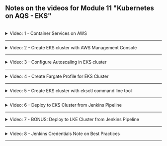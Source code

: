 ## Notes on the videos for Module 11 "Kubernetes on AQS - EKS"
<br />

<details>
<summary>Video: 1 - Container Services on AWS</summary>
<br />

There are multiple options for running a containerized application on AWS:
- Elastic Container Service (ECS): Container orchestration service
- Elastic Kubernetes Service (EKS): Managed Kubernetes Service
- Elastic Container Registry (ECR): Private Docker Repository

### Elastic Container Service (ECS)
Amazon's Elastic Container Service is one of several container orchestration tools (like Docker Swarm, Kubernetes, Apache Mesos, Hashicorp Nomad). It manages the whole container lifecycle (start, re-schedule, load balance).

An ESC cluster contains all the services to manage the containers. It represents a control plane for all the virtual machines (EC2 servers) that are running containers. The EC2 instances are not isolated but connected to the ECS cluster and managed by its control plane. On each EC2 instance there is a container runtime and an ECS agent (for communication with the control plane).

It is still your job to create the EC2 instances, join them to the ECS cluster, check whether they provide enough recources for the containers, manage the operating system (updates, patches), care for the container runtime and the ECS agent.

If you want to delegate the management of the infrastructure to AWS too, you can use AWS Fargate, which is a serverless way to launch containers. You don't have to provision and manage the server yourself. Each time you want to run a new container you hand it over to Fargate which will analyze its resource requirements and provision a server matching these requirements on demand. You pay only for what you use, not a whole EC2 instance which probably isn't fully used.

### Elastic Kubernetes Service (EKS)
If you want to use Kubernetes as your container orchestration tool, AWS provides EKS.

Difference between ECS and Kubernetes:
- ECS is specific to AWS, difficult to migrate
- ECS is less complex and its control plane is free
- K8s is open source, easier to migrate to another platform (if you don't use to many other AWS services)

When you create an EKS cluster, AWS will provision Kubernetes master nodes, with all the needed K8s control plane services already installed. They will be replicated in multiple availability zones of the chosen region. AWS will also manage (replicate in multiple availability zones, backup) the etcd storage components.

For the worker nodes you need to create and manage EC2 instances (the so called compute fleed) and connect them to the EKS cluster. A semi-managed variant is using EKS with node group(s), where the EC2 instances are managed for you. All the processes needed on K8s worker nodes (like container runtime, K8s agent, etc.) will be installed on them. But you still have to configure the nodegroups (e.g. scaling behavior). As with ECS it is also possible to combine EKS with Fargate, resulting in fully managed worker nodes.

To create an EKS cluster, you have to 
- provision an EKS cluster (Control Plane Nodes)
- create a node group of EC2 instances (Worker Nodes)
- connect the node group(s) to the EKS cluster
- deploy your containerized applications

### Elastic Container Registry (ECR)
ECR is the AWS repository for Docker images (as an alternative to Docker Hub or Nexus). Of course it integrates very well with other AWS services.

</details>

*****

<details>
<summary>Video: 2 - Create EKS cluster with AWS Management Console</summary>
<br />

Steps to create an EKS cluster:
- create an IAM role for the EKS cluster
- create a VPC for the EKS worker nodes
- create an EKS cluster
- connect kubectl with the EKS cluster
- create an EC2 IAM role for the node group
- create a node group and attach it to the EKS cluster
- configure auto-scaling
- deploy your application to the EKS cluster

Also check the [documentation](https://docs.aws.amazon.com/eks/latest/userguide/getting-started-console.html).

### Create an IAM Role for the EKS Cluster
We create an IAM role in our AWS account and assign that role to the EKS cluster managed by AWS. This is necessary to allow AWS to create and manage components on our behalf.

Open your browser and login to your account of the [AWS Management Console](https://eu-central-1.console.aws.amazon.com/console/home?region=eu-central-1#). Open the IAM dashboard (Services > Security, Identity & Compliance > IAM) and click on Access Management > Roles in the menu on the left. Press the "Create role" button, select "AWS service" as the trusted entity type, select "EKS" from the dropdown at the bottom (Use cases for other AWS services), select "EKS - Cluster" and press the "Next" button. The "AmazonEKSClusterPolicy" has been automatically selected for the chosen use case. Press the "Next" button. Enter a unique name for the role (e.g. eks-cluster-role) and press the "Create role" button.

### Create a VPC for the EKS Worker Nodes
Each AWS account has a default VPC. So why do we need another VPC for our EKS cluster? An EKS cluster needs specific networking configuration. The worker nodes need specific firewall configurations for the communication with the control plane. Best practices suggest configuring a public subnet (for a cloudnative loadbalancer, e.g. Elastic Load Balancer) and a private subnet (for the K8s LoadBalancer service) (check the [documentation](https://docs.aws.amazon.com/eks/latest/userguide/creating-a-vpc.html)). Through an IAM role we give K8s permission to change VPC configurations. These should not affect the default VPC.

However, we don't have to configure the new VPC and all the required components by ourselves. Instead we can use the cloudformation template, with which the whole stack of VPC and required components suitable for EKS is created. See [VPC Cloudformation Template](https://docs.aws.amazon.com/codebuild/latest/userguide/cloudformation-vpc-template.html).

Open the CloudFormation dashboard (Services > Management & Governance > CloudFormation) and press the orange "Create stack" button. Select "Template is ready" and "Amazon S3 URL" and paste the following URL into the URL field:

https://s3.us-west-2.amazonaws.com/amazon-eks/cloudformation/2020-10-29/amazon-eks-vpc-private-subnets.yaml

The URL can be copied from [this documentation page](https://docs.aws.amazon.com/eks/latest/userguide/creating-a-vpc.html). You may also enter that URL in the browser to download the template file and have a look at it. You could adjust it and upload it. For our purposes the default template file is fine, so we press the "Next" button.

Enter a stack name (e.g. eks-worker-node-vpc-stack) and press the "Next" button. On the next page leave all fields unchanged and press the "Next" button once more. On the summary page press the "Submit" button.

Now the VPC stack is being created (status = CREATE_IN_PROGRESS). Press the refresh button until the status is CREATE_COMPLETE. On the "Outputs" tab you find the IDs of the new VPC, the subnets and the security group. We're going to need these IDs when creating the EKS cluster.

### Create the EKS Cluster
Open the EKS dashboard (Services > Containers > Elastic Kubernetes Services) in the AWS management console. (Note that EKS isn't free, so you will be charged for using it. Make sure to remove the service when you don't need it anymore.) Press the "Add cluster" button and select "Create".

Enter a cluster name (e.g. eks-cluster-test), select the Kubernetes version (e.g. 1.26), and the IAM role we defined before (eks-cluster-role). We don't enable the Secrets encryption via KMS (key management services). It would encrypt the K8s Secrets (which are only bas64 encoded) to prevent them from being read by un-authorized people. Press the "Next" button.

Select the VPC of the eks-worker-node-vpc-stack we created before. The related subnets are prefilled. Also select the security group belonging to the eks-worker-node-vpc-stack we created before. In the "Cluster enpoint access" section choose "Public and private". We want to access the cluster (e.g. via kubectl) from our local machine (public), but the control plane should communicate with the worker nodes only within the VPC (private). Press the "Next" button.

We don't need any control plane logs to be sent to CloudWatch, so just press the "Next" button. Don't select any additional EKS add-ons either, just press "Next" again. Leave the default versions of the automatically installed add-ons unchanged and press "Next" once more.

On the Review page press the "Create" button. The status of the new EKS cluster is "Creating". Press the refresh button until it is "Active" (after ca. 10-15min).

### Connect to EKS Cluster locally with kubectl
Even if we don't have any worker nodes running, we can connect to the EKS cluster using kubectl from our local machine. We create a kubeconfig file and check the connection with the following commands:
```sh
# make sure your aws configuration is set to the region of the EKS cluster
aws configure list
#       Name                    Value             Type    Location
#       ----                    -----             ----    --------
#    profile                <not set>             None    None
# access_key     ****************BDVT shared-credentials-file    
# secret_key     ****************eXn0 shared-credentials-file    
#     region             eu-central-1      config-file    ~/.aws/config

# make sure there is no old ~/.kube/config file
rm ~/.kube/config
# or
mv ~/.kube/config ~/.kube/config_backup

# now create a new ~/.kube/config file
aws eks update-kubeconfig --name eks-cluster-test
# Added new context arn:aws:eks:eu-central-1:369076538622:cluster/eks-cluster-test to ~/.kube/config

# check the connection
kubectl cluster-info
# Kubernetes control plane is running at https://73A57A23BA7BAAE56115E5F68C988976.gr7.eu-central-1.eks.amazonaws.com
# CoreDNS is running at https://73A57A23BA7BAAE56115E5F68C988976.gr7.eu-central-1.eks.amazonaws.com/api/v1/namespaces/kube-system/services/kube-dns:dns/proxy
```

### Create an EC2 IAM Role for our Node Group
Kubelet is the main worker process running on worker nodes. It is responsible for scheduling and managing Kubernetes components like Pods and must be able to communicate with the Control Plane or other AWS services. That's why Kubelet needs according permissions to do its job.

So let's create an IAM role for the Node Group. With Node Group all necessary worker processes likecontainer runtime, kubelet, k-proxy etc. are installed.

Go back to the AWS management console, open the IAM dashboard (Services > Security, Identity & Compliance > IAM) and click on Access Management > Roles in the menu on the left. Press the "Create role" button, select "AWS service" as the trusted entity type, select "EC2" and press "Next".

On the "Add permissions" page, select the following policies:
- AmazonEKSWorkerNodePolicy
- AmazonEC2ContainerRegistryReadOnly: pull new image versions when they become available
- AmazonEKS_CNI_Policy: Container Network Interface, K8s internal network needed for inter-pod-communication
and press "Next".

Enter a role name (e.g. eks-node-group-role), review your entries and press the "Create role" button.

### Add Node Group to EKS Cluster
Go back to the EKS dashboard and open the cluster 'eks-cluster-test'. Select the "Compute" tab, scroll down to the "Node group" section and press the "Add node group" button. Enter a name (e.g. eks-node-group), select the 'eks-node-group-role' we just created and press the "Next" button.

Select the AMI type "Amazon Linux 2 (AL2_x86_64)", the Capacity type "On-Demand", the Instance type "t3.small" and the Disk size "20" GiB.

Leave the default values in the "Node Group scaling configuration" section unchanged (min 2, max 2, desired 2). The same holds for the "Node group update configuration" section (number 1). Press "Next".

Don't change the selected subnets. Toggle (enable) the "Configure remote access to nodes" switch and press "Enable" in the displayed warning dialog. Select one of the available EC2 key pairs created earlier to ssh into EC2 instances (e.g. docker-server) or create a new key pair if preferred. It is recommended to select a security group with a configured firewall rule restricting ssh access from the IP address of your local machine only. But for the moment we select "All" (Do not restrict source IPs that can remotely access nodes). We can change this configuration later.

Check your entries on the review page and press "Create". The status of the node group is now "Creating". It will take some time until the worker nodes are created (5min). On the EC2 dashboard you can already see the two new instances being in the status "Initializing".

When the instances are active, you should see them when executing
```sh
kubectl get nodes
# NAME                                              STATUS   ROLES    AGE     VERSION
# ip-192-168-177-9.eu-central-1.compute.internal    Ready    <none>   6m59s   v1.26.2-eks-a59e1f0
# ip-192-168-222-24.eu-central-1.compute.internal   Ready    <none>   7m2s    v1.26.2-eks-a59e1f0
```

If you want to scale the number of worker nodes up or down you can manually edit your node group and modify the min/max/desired values in the "Node Group scaling configuration" section.

A better way to do this is to configure an autoscaler as will be demonstrated in the next video.

</details>

*****

<details>
<summary>Video: 3 - Configure Autoscaling in EKS cluster</summary>
<br />

With creating an EKS cluster, an auto scaling group was automatically created (see "EC2 dashboard > Auto Scaling groups" or "EKS dashboard > Clusters > eks-cluster-test > Compute > Node groups > eks-node-group > Details > Autoscaling group name"). However this component just groups the EC2 instances together. It does not autoscale the resources within this group. We need to configure the K8s Autoscaler component to work together with the auto scaling group. The K8s Autoscaler will then add or remove EC2 instances depending on the workload, but only within the range (min, max, desired) defined for the auto scaling group.

To configure the Autoscaler we need to
- have an auto scaling group (was automatically created when we set up the EKS cluster)
- create a custom policy and attach it to the Node Group IAM Role (to allow the EC2 instances to make certain AWS API calls needed for the autoscaling feature)
- deploy the K8s Autoscaler

### Create a custom policy
Go to IAM dashboard > Access management > Policies and press the "Create policy" button. Switch to the JSON view by pressing the "JSON" button. Paste the following content into the policy editor:
```json
{
    "Version": "2012-10-17",
    "Statement": [
        {
            "Action": [
                "autoscaling:DescribeAutoScalingGroups",
                "autoscaling:DescribeAutoScalingInstances",
                "autoscaling:DescribeLaunchConfigurations",
                "autoscaling:DescribeTags",
                "autoscaling:SetDesiredCapacity",
                "autoscaling:TerminateInstanceInAutoScalingGroup",
                "ec2:DescribeLaunchTemplateVersions"
            ],
            "Resource": "*",
            "Effect": "Allow"
        }
    ]
}
```

Press "Next". On the review page enter a policy name (e.g. node-group-autoscale-policy) and press "Create policy".

To attach this policy to the existing node group IAM role go to IAM dashboard > Access management > Roles > eks-node-group-role > Permissions, press the "Add permissions" button and choose "Attach policies". In the "Other permissions policies" section check the custom node-group-autoscale-policy created before and press the "Add permissions" button.

### Deploy the K8s Autoscaler
Execute the following commands on your local machine:
```sh
kubectl apply -f https://raw.githubusercontent.com/kubernetes/autoscaler/master/cluster-autoscaler/cloudprovider/aws/examples/cluster-autoscaler-autodiscover.yaml
# serviceaccount/cluster-autoscaler created
# clusterrole.rbac.authorization.k8s.io/cluster-autoscaler created
# role.rbac.authorization.k8s.io/cluster-autoscaler created
# clusterrolebinding.rbac.authorization.k8s.io/cluster-autoscaler created
# rolebinding.rbac.authorization.k8s.io/cluster-autoscaler created
# deployment.apps/cluster-autoscaler created

kubectl get deployment cluster-autoscaler -n kube-system
# NAME                 READY   UP-TO-DATE   AVAILABLE   AGE
# cluster-autoscaler   1/1     1            1           70s

kubectl edit deployment cluster-autoscaler -n kube-system
# -> in metadata:annotations add the following line after 'deployment.kubernetes.io/revision: "1"':
#    'cluster-autoscaler.kubernetes.io/safe-to-evict: "false"'
# -> in spec:template:spec:containers replace '<YOUR CLUSTER NAME>' with 'eks-cluster-test'
#    and add the options '- --balance-similar-node-groups' 
#                    and '- --skip-nodes-with-system-pods=false'
# -> make sure the spec:template:spec:containers:image version matches the Kubernetes version used in the EKS cluster (1.26); get the exact tag (1.26.2) from https://github.com/kubernetes/autoscaler/tags
```

Of course you can also first download the [autoscaler configurationfile](https://raw.githubusercontent.com/kubernetes/autoscaler/master/cluster-autoscaler/cloudprovider/aws/examples/cluster-autoscaler-autodiscover.yaml), make all the changes and then deploy it.

Let's have a look at the logs of the autoscaler pod:
```sh
kubectl get pods -n kube-system
# NAME                                  READY   STATUS    RESTARTS   AGE
# aws-node-4k2f7                        1/1     Running   0          5h27m
# aws-node-k9thp                        1/1     Running   0          5h27m
# cluster-autoscaler-7798975c7f-dmz95   1/1     Running   0          2m
# coredns-788b9c9454-5rp7t              1/1     Running   0          7h25m
# coredns-788b9c9454-m4twb              1/1     Running   0          7h25m
# kube-proxy-fdg4k                      1/1     Running   0          5h27m
# kube-proxy-rwvzc                      1/1     Running   0          5h27m

kubectl logs cluster-autoscaler-7798975c7f-dmz95 -n kube-system | less
```

You'll find entries like
```log
I0514 21:48:09.465903       1 static_autoscaler.go:541] Calculating unneeded nodes
I0514 21:48:09.465922       1 pre_filtering_processor.go:67] Skipping ip-192-168-222-24.eu-central-1.compute.internal - node group min size reached (current: 2, min: 2)
I0514 21:48:09.465938       1 pre_filtering_processor.go:67] Skipping ip-192-168-177-9.eu-central-1.compute.internal - node group min size reached (current: 2, min: 2)
I0514 21:48:09.465974       1 static_autoscaler.go:589] Scale down status: lastScaleUpTime=2023-05-14 20:43:27.79390843 +0000 UTC m=-3578.293245296 lastScaleDownDeleteTime=2023-05-14 20:43:27.79390843 +0000 UTC m=-3578.293245296 lastScaleDownFailTime=2023-05-14 20:43:27.79390843 +0000 UTC m=-3578.293245296 scaleDownForbidden=false scaleDownInCooldown=false
I0514 21:48:09.466007       1 static_autoscaler.go:598] Starting scale down
I0514 21:48:09.466066       1 legacy.go:298] No candidates for scale down
```

Let's adjust the min/max values to see the autoscaler in action. Go to the EC2 dashboard, click on the "Auto Scaling Groups" link, click on the eks-node-group autoscaling group and press the "Edit" button in the "Group details" section. Set the Minimum capacity to 1 and the Maximum capacity to 3 and press the "Update" button.

The autoscaler gets informed about the new values and checks the status of the nodes during the next 10 minutes. Then it starts removing one node.

```sh
kubectl get nodes
# NAME                                              STATUS   ROLES    AGE   VERSION
# ip-192-168-177-9.eu-central-1.compute.internal    Ready    <none>   27h   v1.26.2-eks-a59e1f0
# ip-192-168-222-24.eu-central-1.compute.internal   Ready    <none>   27h   v1.26.2-eks-a59e1f0

kubectl logs -f cluster-autoscaler-7798975c7f-dmz95 -n kube-system  
# I0515 19:40:20.180533       1 nodes.go:123] ip-192-168-177-9.eu-central-1.compute.internal was unneeded for 9m51.772869583s
# I0515 19:40:20.180542       1 legacy.go:298] No candidates for scale down
# ...
# I0515 19:40:30.270914       1 nodes.go:123] ip-192-168-177-9.eu-central-1.compute.internal was unneeded for 10m1.783173228s
# I0515 19:40:30.283285       1 delete.go:103] Successfully added ToBeDeletedTaint on node ip-192-168-177-9.eu-central-1.compute.internal
# I0515 19:40:30.283570       1 actuator.go:161] Scale-down: removing empty node "ip-192-168-177-9.eu-central-1.compute.internal"
# I0515 19:40:30.284386       1 actuator.go:244] Scale-down: waiting 5s before trying to delete nodes
# ...
# I0515 19:40:35.451612       1 auto_scaling_groups.go:311] Terminating EC2 instance: i-02580710e75f1f082

kubectl get nodes
# NAME                                              STATUS                     ROLES    AGE   VERSION
# ip-192-168-177-9.eu-central-1.compute.internal    Ready,SchedulingDisabled   <none>   27h   v1.26.2-eks-a59e1f0
# ip-192-168-222-24.eu-central-1.compute.internal   Ready                      <none>   27h   v1.26.2-eks-a59e1f0

kubectl get nodes
# NAME                                              STATUS   ROLES    AGE   VERSION
# ip-192-168-222-24.eu-central-1.compute.internal   Ready    <none>   27h   v1.26.2-eks-a59e1f0
```

### Deploy an nginx Application with LoadBalancer
Create a file called `nginx.yaml` with the following content:
```yaml
apiVersion: apps/v1
kind: Deployment
metadata:
  name: nginx
spec:
  selector:
    matchLabels:
      app: nginx
  replicas: 1
  template:
    metadata:
      labels:
        app: nginx
    spec:
      containers:
      - name: nginx
        image: nginx
        ports:
        - containerPort: 80
---
apiVersion: v1
kind: Service
metadata:
  name: nginx
  labels:
    app: nginx
spec:
  ports:
  - name: http
    port: 80
    protocol: TCP
    targetPort: 80
  selector:
    app: nginx
  type: LoadBalancer
```

Apply it to the cluster:
```sh
kubectl apply -f nginx.yaml
# =>
# deployment.apps/nginx created
# service/nginx created

kubectl get pods
# NAME                     READY   STATUS    RESTARTS   AGE
# nginx-7f456874f4-54dmv   1/1     Running   0          117s

kubectl get services
# NAME         TYPE           CLUSTER-IP       EXTERNAL-IP                                                                  PORT(S)        AGE
# kubernetes   ClusterIP      10.100.0.1       <none>                                                                       443/TCP        29h
# nginx        LoadBalancer   10.100.224.113   a3c0ab05fe05d4e3bb204fd409810766-1007316954.eu-central-1.elb.amazonaws.com   80:31338/TCP   2m40s
```

Creating a K8s service of type LoadBalancer automatically creates a cloud native LoadBalancer of the cluster environment too (in this case AWS EKS). As you see the cloud native LoadBalancer with the IP address 'a3c0ab05fe05d4e3bb204fd409810766-1007316954.eu-central-1.elb.amazonaws.com' (and default port 80, not displayed in the above output) forwards incoming requests to the node port 31338 which is connected to the K8s LoadBalancer service with the cluster IP address 10.100.224.113 listening on port 80. Entering the external IP address in the browser lets you access the nginx application.

### 20 Replicas - Autoscaler in Action
Let's increase the number of nginx replicas to 20 to see the autoscaler launch new worker nodes.

```sh
kubectl scale deployment nginx --replicas=20
# deployment.apps/nginx scaled

kubectl logs -f cluster-autoscaler-7798975c7f-dmz95 -n kube-system 
# I0515 20:27:08.660248       1 hinting_simulator.go:110] failed to find place for default/nginx-7f456874f4-9jdrf based on similar pods scheduling
# I0515 20:27:08.660293       1 hinting_simulator.go:110] failed to find place for default/nginx-7f456874f4-mp8m4 based on similar pods scheduling
# I0515 20:27:08.660335       1 hinting_simulator.go:110] failed to find place for default/nginx-7f456874f4-5w4hb based on similar pods scheduling
# I0515 20:27:08.660377       1 hinting_simulator.go:110] failed to find place for default/nginx-7f456874f4-2szgh based on similar pods scheduling
# I0515 20:27:08.660419       1 hinting_simulator.go:110] failed to find place for default/nginx-7f456874f4-fzthv based on similar pods scheduling
# I0515 20:27:08.660459       1 hinting_simulator.go:110] failed to find place for default/nginx-7f456874f4-z8bwh based on similar pods scheduling
# I0515 20:27:08.660502       1 hinting_simulator.go:110] failed to find place for default/nginx-7f456874f4-k6sjg based on similar pods scheduling
# I0515 20:27:08.660545       1 hinting_simulator.go:110] failed to find place for default/nginx-7f456874f4-c2hrb based on similar pods scheduling
# I0515 20:27:08.660593       1 hinting_simulator.go:110] failed to find place for default/nginx-7f456874f4-bs5hl based on similar pods scheduling
# I0515 20:27:08.660631       1 hinting_simulator.go:110] failed to find place for default/nginx-7f456874f4-rb2ld based on similar pods scheduling
# I0515 20:27:08.660671       1 hinting_simulator.go:110] failed to find place for default/nginx-7f456874f4-hnb2d based on similar pods scheduling
# I0515 20:27:08.660710       1 hinting_simulator.go:110] failed to find place for default/nginx-7f456874f4-j9mnh based on similar pods scheduling
# I0515 20:27:08.660747       1 hinting_simulator.go:110] failed to find place for default/nginx-7f456874f4-rn7xc based on similar pods scheduling
# ...
# I0515 20:27:08.661732       1 scale_up.go:282] Best option to resize: eks-eks-node-group-e0c40d85-c6a1-2ad5-0296-40386965ef34
# I0515 20:27:08.661743       1 scale_up.go:286] Estimated 2 nodes needed in eks-eks-node-group-e0c40d85-c6a1-2ad5-0296-40386965ef34
# I0515 20:27:08.661769       1 scale_up.go:405] Final scale-up plan: [{eks-eks-node-group-e0c40d85-c6a1-2ad5-0296-40386965ef34 1->3 (max: 3)}]
# I0515 20:27:08.661791       1 scale_up.go:608] Scale-up: setting group eks-eks-node-group-e0c40d85-c6a1-2ad5-0296-40386965ef34 size to 3
# I0515 20:27:08.661845       1 auto_scaling_groups.go:248] Setting asg eks-eks-node-group-e0c40d85-c6a1-2ad5-0296-40386965ef34 size to 3
# ...
# I0515 20:27:28.824124       1 filter_out_schedulable.go:120] 14 pods marked as unschedulable can be scheduled.
# ...

kubcetl get nodes
# NAME                                              STATUS   ROLES    AGE     VERSION
# ip-192-168-222-24.eu-central-1.compute.internal   Ready    <none>   28h     v1.26.2-eks-a59e1f0
# ip-192-168-35-232.eu-central-1.compute.internal   Ready    <none>   6m46s   v1.26.2-eks-a59e1f0
# ip-192-168-39-15.eu-central-1.compute.internal    Ready    <none>   6m50s   v1.26.2-eks-a59e1f0
```

</details>

*****

<details>
<summary>Video: 4 - Create Fargate Profile for EKS Cluster</summary>
<br />

With Fargate you let AWS manage the worker nodes too. You won't create any EC2 instances in your account. An important difference between Fargate and creating your own EC2 worker nodes is, that Fargate will create one virtual machine per Pod resulting in some limitation with using Fargate:
- there is no support for stateful applications yet
- there is no support for Daemon Sets (applications running on every node)

Note that we can have both Fargate and Node Group atached to our EKS cluster.

### Create an IAM Role for Fargate
Kubelet on servers provisioned by Fargate need to call AWS services, pull the container images from ECR etc. So just as we did for the EC2 instances in the Node Group we need to create a role for the Fargate servers and attach the required permissions to it.

Open your browser and login to your account of the [AWS Management Console](https://eu-central-1.console.aws.amazon.com/console/home?region=eu-central-1#). Open the IAM dashboard (Services > Security, Identity & Compliance > IAM) and click on Access Management > Roles in the menu on the left. Press the "Create role" button, select "AWS service" as the trusted entity type, select "EKS" from the dropdown at the bottom (Use cases for other AWS services), select "EKS - Fargate pod" and press the "Next" button.

'AmazonEKSFargatePodExecutionRolePolicy' is the only policy set. Press the "Next" button.

Enter a role name (e.g. 'eks-fargate-role') and press "Create role".

### Create Fargate Profile
A Fargate profile creates a Pod selection rule which defines how new pods should be scheduled. If for example there is also a node group, the selection rule specifies which pod should be scheduled by Fargate and which by the node group.

To create a Fargate profile go to the EKS dashboard, navigate to the clusters overview, click on the cluster 'eks-cluster-test', open the "Compute" tab, scroll down to the "Fargate profiles" section and press the "Add Fargate profile" button.

Enter a name (e.g. dev-profile) and select the 'eks-fargate-role' we just created. Below that we can select the  subnets to be used from our VPC. Even if we won't see the virtual machines provisioned by Fargate, the Pods running on these VMs will get IP addresses from our subnet IP range. Make sure only the private subnets are selected (the public subnets should not be selectable). Press "Next".

Now we configure the pod selection rule mentioned before. We can let Fargate schedule Pods of certain namespaces and/or having certain labels. Let's use both possibilities. Add 'dev' into the namespace textfield and add a label 'profile:fargate' (key:value). Press "Next", review your entries and press "Create". The Fargate profile 'dev-profile' is in status "Creating" now and will change to "Active" after a few minutes.

### Deploy first Pod through Fargate
If we want our nginx Pods to be scheduled by Fargate, we have to add the namespace and label specified in the Pod selection rule to its K8s deployment configuration file. Create a new `nginx-deployment.yaml` file with the following content:
```yaml
apiVersion: apps/v1
kind: Deployment
metadata:
  name: nginx
  namespace: dev # <---
spec:
  selector:
    matchLabels:
      app: nginx
      profile: fargate # <---
  replicas: 1
  template:
    metadata:
      labels:
        app: nginx
        profile: fargate # <---
    spec:
      containers:
      - name: nginx
        image: nginx
        ports:
        - containerPort: 80
```

Now execute the following commands:

```sh
# create the namespace
kubectl create namespace dev

# apply the deployment configuration
kubectl apply -f nginx-deployment.yaml

# check the pod is running
kubectl get pods -n dev -w
# NAME                     READY   STATUS              RESTARTS   AGE
# nginx-7f5bb7bcc5-x5bwh   0/1     Pending             0          7s
# nginx-7f5bb7bcc5-x5bwh   0/1     Pending             0          35s
# nginx-7f5bb7bcc5-x5bwh   0/1     ContainerCreating   0          36s
# nginx-7f5bb7bcc5-x5bwh   1/1     Running             0          43s
```

The pod was pending for 35 seconds because Fargate creates a virtual machine for each pod, which takes some time.

Now let's see the nodes:
```sh
kubectl get nodes
# NAME                                                       STATUS   ROLES    AGE     VERSION
# fargate-ip-192-168-164-158.eu-central-1.compute.internal   Ready    <none>   2m57s   v1.26.3-eks-f4dc2c0
# ip-192-168-222-24.eu-central-1.compute.internal            Ready    <none>   3d4h    v1.26.2-eks-a59e1f0
```

The first node is the newly created virtual machine. We don't see it in our AWS account. But still it got an IP address from the range of a subnet in our VPC. The second one is the EC2 instance created by the node group in demo project #1. We can see this instance in our AWS account.

For illustrating purposes let's change the namespace in the nginx-deployment.yaml to `default`, set the replicas to `2` and the deployment name to `nginx-test` (because we already have an nginx deployment in the default namespace).

Re-apply the configuration:
```sh
kubectl apply -f nginx-deployment.yaml

# check the pods are running
kubectl get pods -n default -o wide
# NAME                          READY   STATUS    RESTARTS   AGE   IP                NODE                                              NOMINATED NODE   READINESS GATES
# nginx-7f456874f4-2pxn7        1/1     Running   0          2d    192.168.250.72    ip-192-168-222-24.eu-central-1.compute.internal   <none>           <none>
# nginx-test-7f5bb7bcc5-6z5cw   1/1     Running   0          7s    192.168.222.107   ip-192-168-222-24.eu-central-1.compute.internal   <none>           <none>
# nginx-test-7f5bb7bcc5-gprnf   1/1     Running   0          7s    192.168.210.122   ip-192-168-222-24.eu-central-1.compute.internal   <none>           <none>
```

As we can see all three pods (the old one created in demo project #1 and the two new replicas created just now) are running on the same node (with IP address 192-168-222-24).

And now let's change the namespace back to `dev` and the deployment name to `nginx-dev` and re-apply it:
```sh
kubectl apply -f nginx-deployment.yaml

# check the pods are running
kubectl get pods -n dev -w
# NAME                         READY   STATUS              RESTARTS   AGE
# nginx-7f5bb7bcc5-x5bwh       1/1     Running             0          25m
# nginx-dev-7f5bb7bcc5-m4g8r   0/1     Pending             0          13s
# nginx-dev-7f5bb7bcc5-wmhgd   0/1     Pending             0          13s
# nginx-dev-7f5bb7bcc5-m4g8r   0/1     Pending             0          37s
# nginx-dev-7f5bb7bcc5-wmhgd   0/1     Pending             0          37s
# nginx-dev-7f5bb7bcc5-m4g8r   0/1     ContainerCreating   0          37s
# nginx-dev-7f5bb7bcc5-wmhgd   0/1     ContainerCreating   0          37s
# nginx-dev-7f5bb7bcc5-wmhgd   1/1     Running             0          44s
# nginx-dev-7f5bb7bcc5-m4g8r   1/1     Running             0          46s

kubectl get pods -n dev -o wide
# NAME                         READY   STATUS    RESTARTS   AGE    IP                NODE                                                       NOMINATED NODE   READINESS GATES
# nginx-7f5bb7bcc5-x5bwh       1/1     Running   0          27m    192.168.164.158   fargate-ip-192-168-164-158.eu-central-1.compute.internal   <none>           <none>
# nginx-dev-7f5bb7bcc5-m4g8r   1/1     Running   0          107s   192.168.183.201   fargate-ip-192-168-183-201.eu-central-1.compute.internal   <none>           <none>
# nginx-dev-7f5bb7bcc5-wmhgd   1/1     Running   0          107s   192.168.159.165   fargate-ip-192-168-159-165.eu-central-1.compute.internal   <none>           <none>

kubectl get nodes
# NAME                                                       STATUS   ROLES    AGE     VERSION
# fargate-ip-192-168-159-165.eu-central-1.compute.internal   Ready    <none>   3m48s   v1.26.3-eks-f4dc2c0
# fargate-ip-192-168-164-158.eu-central-1.compute.internal   Ready    <none>   29m     v1.26.3-eks-f4dc2c0
# fargate-ip-192-168-183-201.eu-central-1.compute.internal   Ready    <none>   3m48s   v1.26.3-eks-f4dc2c0
# ip-192-168-222-24.eu-central-1.compute.internal            Ready    <none>   3d4h    v1.26.2-eks-a59e1f0
```

We see that all the three pods in the 'dev' namespace are running on three different nodes.

### Cleanup Cluster Resources
When we want to delete the EKS cluster we first have to delete the Node Group(s) and Fargate Profile(s) attached to it. Go to the EKS dashboard, navigate to the clusters overview, click on the cluster 'eks-cluster-test', open the "Compute" tab, scroll down to the "Node groups" and "Fargate profiles" sections, select the group/profile you want to delete and press the "Delete" button". As soon as all Node Groups and Fargate Profiles attached to the cluster are deleted (which may take some time) you can delete the cluster itself. Press the "Delete cluster" button.

Once the cluster has been deleted, we can delete the three roles 'eks-cluster-role', 'eks-node-group-role' and 'eks-fargate-role'. Go to the IAM dashboard, open the roles overview and delete the three roles. The custom 'node-group-autoscale-policy' won't be deleted by this. If you wanted to delete it too, you would have to do it separately.

</details>

*****

<details>
<summary>Video: 5 - Create EKS cluster with eksctl command line tool</summary>
<br />

Manually creating an EKS cluster using the AWS Management Console is a rather inefficient way of doing it. Using AWS CLI we could do the same and assemble the commands in a script to reduce the work for doing it repeatedly. But the most efficient way of creating an EKS cluster is using the `eksctl` command line tool which automates many individual tasks. It allows to create a cluster with just one command. All the necessary components are created and configured in the background. CLI options let you customize the cluster to be created.

### Install eksctl on a Mac M2
```sh
ARCH=arm64
PLATFORM=$(uname -s)_$ARCH

curl -sLO "https://github.com/weaveworks/eksctl/releases/latest/download/eksctl_$PLATFORM.tar.gz"

# (Optional) Verify checksum
curl -sL "https://github.com/weaveworks/eksctl/releases/latest/download/eksctl_checksums.txt" | grep $PLATFORM | shasum -a 256 --check
# => eksctl_Darwin_arm64.tar.gz: OK

tar -xzf eksctl_$PLATFORM.tar.gz -C /tmp && rm eksctl_$PLATFORM.tar.gz

sudo mv /tmp/eksctl /usr/local/bin
```

Or using homebrew:
```sh
brew tap weaveworks/tap
brew install weaveworks/tap/eksctl
```

### Connect eksctl With AWS Account
If you already have configured credentials for awscli you can use the same configuration for eksctl. If you haven't you must do it first. We have to tell eksctl with which account and which user we want to connect. Get the file, that was downloaded when you created the access key for the admin user and execute the following command:

```sh
aws configure
  AWS Access Key ID [None]: # enter the AWS access key id from the downloaded .csv file
  AWS Secret Access Key [None]: # enter the AWS secret access key from the downloaded .csv file
  Default region name [None]: eu-central-1 # Frankfurt (eu-west-3 for Paris)
  Default output format [None]: json
```

This configuration will be used for all subsequent eksctl (or awscli) commands. The configuration itself is stored in `~/.aws/config` and `~/.aws/credentials`.

### Create an EKS Cluster
You can either use the `eksctl create cluster` command with all the configuration options you need, or you can write a configuration yaml file and apply it using the command `eksctl create cluster -f <config.yaml>`. Examples of configuration files can be found [here](https://github.com/weaveworks/eksctl/tree/main/examples).

For this demo we use the command options, so execute the following command:
```sh
eksctl create cluster \
  --name demo-cluster \
  --version 1.26 \
  --region eu-central-1 \
  --nodegroup-name demo-nodes \
  --node-type t2.micro \
  --nodes 2 \
  --nodes-min 1 \
  --nodes-max 3
# =>
# 2023-05-18 15:36:18 [ℹ]  eksctl version 0.141.0
# 2023-05-18 15:36:18 [ℹ]  using region eu-central-1
# 2023-05-18 15:36:18 [ℹ]  setting availability zones to [eu-central-1c eu-central-1b eu-central-1a]
# 2023-05-18 15:36:18 [ℹ]  subnets for eu-central-1c - public:192.168.0.0/19 private:192.168.96.0/19
# 2023-05-18 15:36:18 [ℹ]  subnets for eu-central-1b - public:192.168.32.0/19 private:192.168.128.0/19
# 2023-05-18 15:36:18 [ℹ]  subnets for eu-central-1a - public:192.168.64.0/19 private:192.168.160.0/19
# 2023-05-18 15:36:18 [ℹ]  nodegroup "demo-nodes" will use "" [AmazonLinux2/1.26]
# 2023-05-18 15:36:18 [ℹ]  using Kubernetes version 1.26
# 2023-05-18 15:36:18 [ℹ]  creating EKS cluster "demo-cluster" in "eu-central-1" region with managed nodes
# ...
# 2023-05-18 15:55:55 [ℹ]  kubectl command should work with "/Users/fsiegrist/.kube/config", try 'kubectl get nodes'
# 2023-05-18 15:55:55 [✔]  EKS cluster "demo-cluster" in "eu-central-1" region is ready

```

As you see this command takes nearly 20 minutes to complete. Kubectl was automatically configured to connect to the created cluster. The configuration was stored in `~/.kube/config`. If you had other cluster configured in this file, the configuration for the new cluster was just added. So you don't lose existing configurations.

Let's review the created cluster now. 

```sh
eksctl get clusters
# NAME	        REGION        EKSCTL CREATED
# demo-cluster  eu-central-1  True

kubectl get nodes
# NAME                                              STATUS   ROLES    AGE     VERSION
# ip-192-168-48-96.eu-central-1.compute.internal    Ready    <none>   6m12s   v1.26.2-eks-a59e1f0
# ip-192-168-64-248.eu-central-1.compute.internal   Ready    <none>   6m11s   v1.26.2-eks-a59e1f0
```

Login to your account in the AWS Management Console and check the following resources:
- IAM roles
- VPCs and Subnets
- EKS

### Links
- [eksctl.io](https://eksctl.io)
- [eksctl installation guide](https://github.com/weaveworks/eksctl#installation)
- [eksctl getting started](https://eksctl.io/introduction/#getting-started)

</details>

*****

<details>
<summary>Video: 6 - Deploy to EKS Cluster from Jenkins Pipeline</summary>
<br />

The following steps are needed to be able to deploy to our EKS demo cluster created in the last video from a Jenkins pipeline:
- install kubectl command line tool inside Jenkins container
- install aws-iam-authenticator tool inside Jenkins container (Jenkins does not only have to authenticate against the EKS cluster but also against AWS; the aws-iam-authenticator tool was installed on our local machine when we created the EKS cluster using the eksctl command)
- create a kubeconfig file to connect to the EKS cluster
- add AWS credentials (AWS user and secret access key) on Jenkins for AWS account authentication
- adjust Jenkinsfile to configure EKS cluster deployment

### Install kubectl on Jenkins Server
SSH into the DigitalOcean droplet where Jenkins is running:
```sh
ssh root@<jenkins-droplet-ip>

# make sure jenkins is running
docker ps

# enter the container as root to be able to install kubectl
docker exec -u 0 -it <jenkins-container-id> bash

# get the current command to install kubectl from https://kubernetes.io/docs/tasks/tools/install-kubectl-linux/

# download the latest kubectl release
curl -LO "https://dl.k8s.io/release/$(curl -L -s https://dl.k8s.io/release/stable.txt)/bin/linux/amd64/kubectl"

# download the kubectl checksum file
curl -LO "https://dl.k8s.io/$(curl -L -s https://dl.k8s.io/release/stable.txt)/bin/linux/amd64/kubectl.sha256"

# validate the kubectl binary against the checksum file
echo "$(cat kubectl.sha256) kubectl" | sha256sum --check
# => kubectl: OK

# install kubectl
install -o root -g root -m 0755 kubectl /usr/local/bin/kubectl

# test to ensure the version you installed is up-to-date
kubectl version --output=yaml

# remove no longer needed files
rm kubectl
rm kubectl.sha256
```

### Install AWS IAM Authenticator
SSH into the DigitalOcean droplet where Jenkins is running:
```sh
ssh root@<jenkins-droplet-ip>

# make sure jenkins is running
docker ps

# enter the container as root to be able to install aws-iam-authenticator
docker exec -u 0 -it <jenkins-container-id> bash

# get the current command to install aws-iam-authenticator from https://docs.aws.amazon.com/eks/latest/userguide/install-aws-iam-authenticator.html

# Download the aws-iam-authenticator binary
curl -Lo aws-iam-authenticator https://github.com/kubernetes-sigs/aws-iam-authenticator/releases/download/v0.5.9/aws-iam-authenticator_0.5.9_linux_amd64

# download the sha256 checksum file
curl -Lo aws-iam-authenticator.txt https://github.com/kubernetes-sigs/aws-iam-authenticator/releases/download/v0.5.9/authenticator_0.5.9_checksums.txt

# validate the kubectl binary against the checksum file
echo "$(awk '/aws-iam-authenticator_0.5.9_linux_amd64/ {print $1}' aws-iam-authenticator.txt) aws-iam-authenticator" | sha256sum --check
# => aws-iam-authenticator: OK

# install aws-iam-authenticator
install -o root -g root -m 0755 aws-iam-authenticator /usr/local/bin/aws-iam-authenticator

# test that the aws-iam-authenticator binary works
aws-iam-authenticator help

# remove no longer needed files
rm aws-iam-authenticator
rm aws-iam-authenticator.txt
```

### Create a kubeconfig File for Jenkins
Inside the Jenkins Docker container we don't have an editor available, so we create the kubeconfig file outside the container (on the DigitalOcean droplet) and copy it into the container.

But to get the content of the file, we create it on our local machine where aws-cli is installed. So go to your local machine and make sure the environment variable `KUBECONFIG` is not set or points to `~/.kube/config`. Also make sure the `~/.kube/config` file contains no configuration (if you need it, copy it to somewhere else or rename it). The config file should just look like this:
```yaml
apiVersion: v1
clusters: []
contexts: []
current-context: ""
kind: Config
preferences: {}
users: []
```

Now execute the following command (replace the region if necessary):
```sh
aws eks update-kubeconfig --region eu-central-1 --name demo-cluster
# => Added new context arn:aws:eks:eu-central-1:<account-id>:cluster/demo-cluster to ~/.kube/config
```

Now SSH into the DigitalOcean droplet where Jenkins is running:
```sh
ssh root@<jenkins-droplet-ip>
```

Create a file called `config` with the content of the `~/.kube/config` file on your local machine. It looks like this:
```yaml
apiVersion: v1
clusters:
- cluster:
    certificate-authority-data: LS0tLS1...S0tCg==
    server: https://7494867E92D8A843B06C6932C8E6D4CD.gr7.eu-central-1.eks.amazonaws.com
  name: arn:aws:eks:eu-central-1:<account-id>:cluster/demo-cluster
contexts:
- context:
    cluster: arn:aws:eks:eu-central-1:<account-id>:cluster/demo-cluster
    user: arn:aws:eks:eu-central-1:<account-id>:cluster/demo-cluster
  name: arn:aws:eks:eu-central-1:<account-id>:cluster/demo-cluster
current-context: arn:aws:eks:eu-central-1:<account-id>:cluster/demo-cluster
kind: Config
preferences: {}
users:
- name: arn:aws:eks:eu-central-1:<account-id>:cluster/demo-cluster
  user:
    exec:
      apiVersion: client.authentication.k8s.io/v1beta1
      args:
      - --region
      - eu-central-1
      - eks
      - get-token
      - --cluster-name
      - demo-cluster
      command: aws
```

In the Jenkins container we don't have aws-cli installed, so we have to replace the command `aws eks get-token --region eu-central-1 --cluster-name demo-cluster` which will be called with every `kubectl` command to authenticate against the AWS account and the EKS cluster with a respective `aws-iam-authenticator token -i demo-cluster` command. So replace the `exec` section in the file with the following:
```yaml
    exec:
      apiVersion: client.authentication.k8s.io/v1beta1
      command: aws-iam-authenticator
      args:
        - "token"
        - "-i"
        - "demo-cluster"
```

Now enter the Jenkins container as jenkins user:
```sh
docker exec -it <jenkins-container-id> bash
# => jenkins@<jenkins-container-id>:/$

# navigate to home directory
cd ~
pwd
# /var/jenkins_home

# create a .kube directory
mkdir .kube

# leave the Jenkins container
exit
```

Now copy the created config file into the Jenkins container:
```sh
docker cp config <jenkins-container-id>:/var/jenkins_home/.kube/
```

To change the owner of the file from root to jenkins we enter the Jenkins container as root user:
```sh
docker exec -it -u 0 <jenkins-container-id> bash
chown jenkins:jenkins /var/jenkins_home/.kube/config
```

### Create AWS Credentials
Jenkins needs to know the credentials of the AWS user. In a real project we would create a specific jenkins user on our AWS account with less privileges than an admin user. But for this demo we just add the credentials of the admin user to the Jenkins configuration.

Login to your Jenkins account (running on DigitalOcean) and navigate to Dashboard > devops-bootcamp-multibranch-pipeline > Credentials > devops-bootcamp-multibranch-pipeline > Global credentials (unrestricted) and press "Add Credentials". Select the Kind 'Secret text' and enter 'jenkins-aws_access_key_id' in the 'ID' text field and the aws_access_key_id from your local `~/.aws/credentials` file in the 'Secret' text field. Press the "Create" button. Press "Add Credentials" again and do the same with the aws_secret_access_key.

### Configure Jenkinsfile to deploy to EKS
Go to the sample application 'java-maven-app' and create a new branch 'deploy-on-eks'. Open the Jenkinsfile and replace its content with the following:
```groovy
#!/usr/bin/env groovy

pipeline {
    agent any
    stages {
        stage('build app') {
            steps {
               script {
                   echo "building the application..."
               }
            }
        }
        stage('build image') {
            steps {
                script {
                    echo "building the docker image..."
                }
            }
        }
        stage('deploy') {
            environment {
               AWS_ACCESS_KEY_ID = credentials('jenkins-aws_access_key_id')
               AWS_SECRET_ACCESS_KEY = credentials('jenkins-aws_secret_access_key')
            }
            steps {
                script {
                   echo 'deploying docker image...'
                   sh 'kubectl create deployment nginx-deployment --image=nginx'
                }
            }
        }
    }
}
```

As you can see we just use the 'deploy' stage where we execute a `kubectl` command to create an nginx deployment. If we execute `kubectl` commands on our local machine, authentication against AWS is done using the file `~/.aws/credentials`. Another possibility is to set environment variables `AWS_ACCESS_KEY_ID` and `AWS_SECRET_ACCESS_KEY` containing the same information. As we don't have an `~/.aws/credentials` file in the Jenkins container, we set the two environment variables. The values are taken from the two 'secret text' credentials we just created.

Now when the `kubectl` command is executed, it looks up the kubeconfig file `~/.kube/config` to get the cluster endpoint and cluster authentication data. There it also finds the `aws-iam-authenticator` command to authenticate against AWS. The `aws-iam-authenticator` command needs the AWS credentials (aws-access-key-id and aws-secret-access-key) to do its job.

Note that the aws-iam-authenticator related steps are specific to AWS. On other platforms it would be sufficient to have the kubeconfig file to connect and authenticate with the K8s cluster.

Add, commit and push the new branch to the Git repository.

### Execute Jenkins Pipeline
If we have configured the multibranch pipeline on Jenkins to build all branches, the new branch will be automatically detected, a new pipeline will be created and the build will be automatically started.

After it has successfully finished, open a terminal on your local machine and check the deployment:
```sh
kubectl get pods
# NAME                                READY   STATUS    RESTARTS   AGE
# nginx-deployment-55888b446c-bflcs   1/1     Running   0          2m41s
```

### Links
- [Install kubectl](https://kubernetes.io/docs/tasks/tools/install-kubectl-linux/)
- [EKS Cluster Authentication](https://docs.aws.amazon.com/eks/latest/userguide/cluster-auth.html)
- [Create kubeconfig File](https://docs.aws.amazon.com/eks/latest/userguide/create-kubeconfig.html)
- [Install AWS IAM Authenticator](https://docs.aws.amazon.com/eks/latest/userguide/install-aws-iam-authenticator.html)

</details>

*****

<details>
<summary>Video: 7 - BONUS: Deploy to LKE Cluster from Jenkins Pipeline</summary>
<br />

In order to deploy to a Linode LKE cluster from a Jenkins pipeline we need to
- make the kubectl command line tool available inside the Jenkins container
- install a Kubernetes CLI Jenkins plugin (to execute kubectl with kubeconfig credentials)
- configure the Jenkinsfile to deploy to the LKE cluster

### Create a Kubernetes Cluster on Linode and Connect to it
Login to your Linode Management Console and navigate to Kubernetes. Press the "Create Cluster" button. Enter a cluster label (e.g. test-cluster), select a region (e.g. Frankfurt eu-central) and the latest K8s version (e.g. 1.26).

Select the "Shared CPU" tab, add one Linode 2 GB node and press "Create Cluster". As soon as the cluster is up and running (this will take just a few moments), download the kubeconfig file `test-cluster-kubeconfig.yaml` that was autogenerated for you.

Right now kubectl is still connecting to the EKS cluster we worked with in the last video (using the default kubeconfig file path `~/.kube/config`). To let kubectl use another config file, just set the environment variable 'KUBECONFIG' to the path of that other config file:
```sh
kubectl get nodes
# NAME                                              STATUS   ROLES    AGE   VERSION
# ip-192-168-48-96.eu-central-1.compute.internal    Ready    <none>   45h   v1.26.2-eks-a59e1f0
# ip-192-168-64-248.eu-central-1.compute.internal   Ready    <none>   45h   v1.26.2-eks-a59e1f0

export KUBECONFIG=~/Downloads/test-cluster-kubeconfig.yaml
kubectl get nodes
# NAME                            STATUS   ROLES    AGE     VERSION
# lke109401-163296-6468ac4fc9f0   Ready    <none>   7m16s   v1.26.3
```

### Add LKE Credentials on Jenkins
Login to your Jenkins account (running on DigitalOcean) and navigate to Dashboard > devops-bootcamp-multibranch-pipeline > Credentials > devops-bootcamp-multibranch-pipeline > Global credentials (unrestricted) and press "Add Credentials". Select the Kind 'Secret file' and upload the `~/Downloads/test-cluster-kubeconfig.yaml` file from your local machine. Enter 'lke-credentials' in the 'ID' text field and press the "Create" button.

### Install Kubernetes CLI Plugin on Jenkins
Navigate to Dashboard > Manage Jenkins > Manage Plugins > Available plugins. Search for "Kubernetes CLI", select the plugin in press "Install without restart".

### Configure Jenkinsfile to Deploy to LKE Cluster
Go to the sample application 'java-maven-app' and create a new branch 'deploy-on-lke'. Open the Jenkinsfile and replace its content with the following:
```groovy
#!/usr/bin/env groovy

pipeline {
    agent any
    stages {
        stage('build app') {
            steps {
               script {
                   echo "building the application..."
               }
            }
        }
        stage('build image') {
            steps {
                script {
                    echo "building the docker image..."
                }
            }
        }
        stage('deploy') {
            steps {
                script {
                   echo 'deploying docker image...'
                   withKubeConfig([credentialsId: 'lke-credentials', serverUrl: '<lke-cluster-endpoint-copied-from-linode>']) {
                       sh 'kubectl create deployment nginx-deployment --image=nginx'
                   }
                }
            }
        }
    }
}
```

As you can see, compared to deploying to AWS EKS cluster, we don't need additional platform authentication configuration. We just use the Kubernetes CLI plugin (`withKubeConfig`) to let the `kubectl` command use the uploaded kubeconfig file.

Add, commit and push the new branch to the Git repository. If we have configured the multibranch pipeline on Jenkins to build all branches, the new branch will be automatically detected, a new pipeline will be created and the build will be automatically started.

After it has successfully finished, open a terminal on your local machine and check the deployment:
```sh
kubectl get pods -o wide
# NAME                                READY   STATUS    RESTARTS   AGE   IP         NODE                            NOMINATED NODE   READINESS GATES
# nginx-deployment-55888b446c-cblwv   1/1     Running   0          10s   10.2.0.6   lke109401-163296-6468ac4fc9f0   <none>           <none>
```

</details>

*****

<details>
<summary>Video: 8 - Jenkins Credentials Note on Best Practices</summary>
<br />

Instead of configuring credentials on Jenkins for our various admin users (e.g. on EC2 instance, EKS cluster, LKE cluster), it is strongly recommended to create dedicated Jenkins users on all of the platforms/environments (e.g. a jenkins service account on AWS), provide these jenkns users only the permissions they need, and configure their credentials on Jenkins server / multi-branch-pipeline.

</details>

*****
